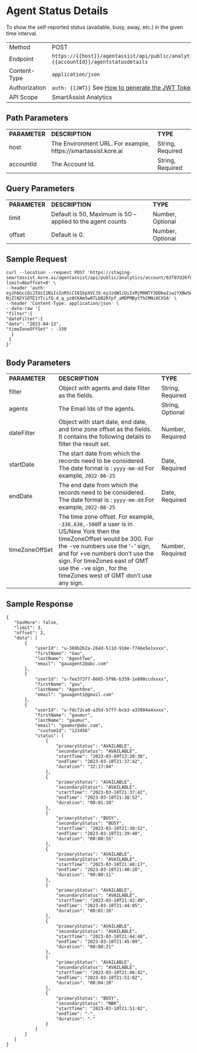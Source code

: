 # Agent Status Details

To show the self-reported status (available, busy, away, etc.) in the given time interval.

<table>
  <tr>
   <td>Method
   </td>
   <td>POST
   </td>
  </tr>
  <tr>
   <td>Endpoint
   </td>
   <td><code>https://{{host}}/agentassist/api/public/analytics/account/</code>
<code>{{accountId}}/agentstatusdetails</code>
   </td>
  </tr>
  <tr>
   <td>Content-Type
   </td>
   <td><code>application/json</code>
   </td>
  </tr>
  <tr>
   <td>Authorization
   </td>
   <td><code>auth: {{JWT}}</code>
See <a href="https://docs.kore.ai/smartassist/api/api-setup/#Generating_a_JWT_token">How to generate the JWT Token.</a>
   </td>
  </tr>
  <tr>
   <td>API Scope
   </td>
   <td>SmartAssist Analytics
   </td>
  </tr>
</table>

## Path Parameters

<table>
  <tr>
   <td><strong>PARAMETER</strong>
   </td>
   <td><strong>DESCRIPTION</strong>
   </td>
   <td><strong>TYPE</strong>
   </td>
  </tr>
  <tr>
   <td>host
   </td>
   <td>The Environment URL. For example, https://smartassist.kore.ai
   </td>
   <td>String, Required
   </td>
  </tr>
  <tr>
   <td>accountId
   </td>
   <td>The Account Id.
   </td>
   <td>String, Required
   </td>
  </tr>
</table>

## Query Parameters

<table>
  <tr>
   <td><strong>PARAMETER</strong>
   </td>
   <td><strong>DESCRIPTION</strong>
   </td>
   <td><strong>TYPE</strong>
   </td>
  </tr>
  <tr>
   <td>limit
   </td>
   <td>Default is 50, Maximum is 50 – applied to the agent counts
   </td>
   <td>Number, Optional
   </td>
  </tr>
  <tr>
   <td>offset
   </td>
   <td>Default is 0.
   </td>
   <td>Number, Optional
   </td>
  </tr>
</table>

## Sample Request

```
curl --location --request POST 'https://staging-smartassist.kore.ai/agentassist/api/public/analytics/account/63f07d26f04465685df43234/agentstatusdetails?limit=8&offset=0' \
--header 'auth: eyJhbGciOiJIUzI1NiIsInR5cCI6IkpXVCJ9.eyJzdWIiOiIxMjM0NTY3ODkwIiwiYXBwSWQiOiJjcy1iMDIzM2M2Ny0zMjJlLTVkMWEtOWZiNy0z
NjZlN2Y1OTE1YTcifQ.d_q_yz0CKAm5w0TLbB2Rfpf_aMDPMBytThCMNiHCX5A' \
--header 'Content-Type: application/json' \
--data-raw '{
"filter":{
"dateFilter":{
"date": "2023-04-13",
"timeZoneOffSet" : -330
  }
 }
}'
```

## Body Parameters


<table>
  <tr>
   <td><strong>PARAMETER</strong>
   </td>
   <td><strong>DESCRIPTION</strong>
   </td>
   <td><strong>TYPE</strong>
   </td>
  </tr>
  <tr>
   <td>filter
   </td>
   <td>Object with agents and date filter as the fields.
   </td>
   <td>String, Required
   </td>
  </tr>
  <tr>
   <td>agents
   </td>
   <td>The Email Ids of the agents.
   </td>
   <td>String, Optional
   </td>
  </tr>
  <tr>
   <td>dateFilter
   </td>
   <td>Object with start date, end date, and time zone offset as the fields. It contains the following details to filter the result set.
   </td>
   <td>Number, Required
   </td>
  </tr>
  <tr>
   <td>startDate
   </td>
   <td> The start date from which the records need to be considered.
The date format  is :
<code>yyyy-mm-dd</code>
For example, <code>2022-08-25</code>
   </td>
   <td>Date, Required
   </td>
  </tr>
  <tr>
   <td>endDate
   </td>
   <td>The end date from which the records need to be considered.
The date format  is :
<code>yyyy-mm-dd</code>
For example, <code>2022-08-25</code>
   </td>
   <td>Date, Required
   </td>
  </tr>
  <tr>
   <td>timeZoneOffSet
   </td>
   <td>The time zone offset.
For example, <code>-330,630,-500</code>If a user is in US/New York then the timeZoneOffset would be 300. For the -ve numbers use the ‘-‘ sign, and for +ve numbers don’t use the sign. For timeZones east of GMT use the -ve sign , for the timeZones west of GMT don’t use any sign.
   </td>
   <td>Number, Required
   </td>
  </tr>
</table>

## Sample Response

```
{
   "hasMore": false,
   "limit": 3,
   "offset": 2,
   "data": [
       {
           "userId": "u-388b2b2a-264d-511d-918e-f746e5e1xxxx",
           "firstName": "Gau",
           "lastName": "AgentTwo",
           "email": "gauagent2@abc.com"
       },
       {
           "userId": "u-fee373f7-8685-5f9b-b359-1e890ccdxxxx",
           "firstName": "gau",
           "lastName": "AgentOne",
           "email": "gauagent1@gmail.com"
       },
       {
           "userId": "u-fdc72ca0-a35d-57ff-bcb3-a33904a4xxxx",
           "firstName": "gaumur",
           "lastName": "gaumur",
           "email": "gaumur@abc.com",
            "customId": "123456"
           "status": [
               {
                   "primaryStatus": "AVAILABLE",
                   "secondaryStatus": "AVAILABLE",
                   "startTime": "2023-03-09T13:20:38",
                   "endTime": "2023-03-10T21:37:42",
                   "duration": "32:17:04"
               },
               {
                   "primaryStatus": "AVAILABLE",
                   "secondaryStatus": "AVAILABLE",
                   "startTime": "2023-03-10T21:37:42",
                   "endTime": "2023-03-10T21:38:52",
                   "duration": "00:01:10"
               },
               {
                   "primaryStatus": "BUSY",
                   "secondaryStatus": "BUSY",
                   "startTime": "2023-03-10T21:38:52",
                   "endTime": "2023-03-10T21:39:48",
                   "duration": "00:00:55"
               },
               {
                   "primaryStatus": "AVAILABLE",
                   "secondaryStatus": "AVAILABLE",
                   "startTime": "2023-03-10T21:40:17",
                   "endTime": "2023-03-10T21:40:28",
                   "duration": "00:00:11"
               },
               {
                   "primaryStatus": "AVAILABLE",
                   "secondaryStatus": "AVAILABLE",
                   "startTime": "2023-03-10T21:42:49",
                   "endTime": "2023-03-10T21:44:05",
                   "duration": "00:01:16"
               },
               {
                   "primaryStatus": "AVAILABLE",
                   "secondaryStatus": "AVAILABLE",
                   "startTime": "2023-03-10T21:44:48",
                   "endTime": "2023-03-10T21:45:09",
                   "duration": "00:00:21"
               },
               {
                   "primaryStatus": "AVAILABLE",
                   "secondaryStatus": "AVAILABLE",
                   "startTime": "2023-03-10T21:46:42",
                   "endTime": "2023-03-10T21:51:02",
                   "duration": "00:04:20"
               },
               {
                   "primaryStatus": "BUSY",
                   "secondaryStatus": "NBK",
                   "startTime": "2023-03-10T21:51:02",
                   "endTime": "-",
                   "duration": "-"
               }
           ]
       }
   ]
}
```